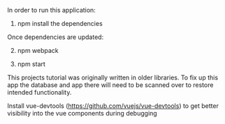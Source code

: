 In order to run this application:

1) npm install the dependencies

Once dependencies are updated:

2) npm webpack

3) npm start

This projects tutorial was originally written in older libraries. To fix up this app the database and 
app there will need to be scanned over to restore intended functionality.

Install vue-devtools (https://github.com/vuejs/vue-devtools) to get better visibility into the vue
components during debugging